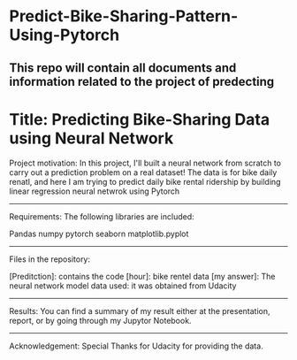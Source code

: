 # Predict-Bike-Sharing-Pattern-Using-Pytorch

This repo will contain all documents and information related to the project of predecting 
--------------------------------------------------------------------------------------------------

# Title: Predicting Bike-Sharing Data using Neural Network

Project motivation: In this project, I'll built a neural network from scratch to carry out a prediction problem on a real dataset! The data is for bike daily renatl, and here I am trying to predict daily bike rental ridership by building linear regression neural netwrok using Pytorch

------------------------------------------------------------------------------------------------------------------

Requirements: The following libraries are included:

Pandas
numpy
pytorch
seaborn
matplotlib.pyplot

----------------------------------------------------------------------------------

Files in the repository:

[Preditction]: contains the code 
[hour]: bike rentel data
[my answer]: The neural network model
data used: it was obtained from Udacity

-------------------------------------------------------------------------

Results: You can find a summary of my result either at the presentation, report, or by going through my Jupytor Notebook.

------------------------------------------------------------------

Acknowledgement: Special Thanks for Udacity for providing the data.
